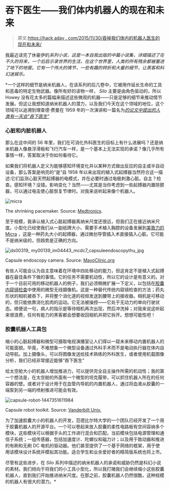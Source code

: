 # 吞下医生——我们体内机器人的现在和未来

> 原文:[https://hack aday . com/2015/11/30/吞掉我们体内的机器人医生的现在和未来/](https://hackaday.com/2015/11/30/swallow-the-doctor-the-present-and-future-of-robots-inside-us/)

我最近读完了休豪伊的[](https://en.wikipedia.org/wiki/Silo_(series))*系列小说，这是一本自我出版的中篇小说集，详细描述了在不久的将来，一个后启示录世界的生活，在这个世界里，人类的所有残余都被塞进了地下的地窖。它有一个伟大的情节，一些有趣的转折和大量的细节，让黑客和科幻迷娱乐。*

 *一个这样的细节是纳米机器人，在该系列的后几卷中，它被用作延长生命的工具和恶毒的特定生物武器。像所有好的读物一样， *Silo* 主要是由角色驱动的，所以 Howey 没有花太多的篇幅来描述这些微观的机器——只是足够的细节来推动情节发展。但这让我想知道纳米机器人的潜力，以及我们今天在这个领域的地位，这个领域可以追溯到理查德·费曼在 1959 年的一次演讲和一篇名为[*的论文中提出的人类有一天会“吞下医生”*](https://en.wikipedia.org/wiki/There%27s_Plenty_of_Room_at_the_Bottom)

### 心脏和内脏机器人

那么在这中间的 56 年里，我们在可消化外科医生的目标上有什么进展吗？还是纳米机器人像悬浮滑板和飞行汽车一样，是一个基本上无法实现的承诺？像几乎所有事情一样，答案取决于你如何看待它。

如果我们将机器人定义为能够感知环境变化并以某种方式做出反应的自主或半自动设备，那么答案是响亮的“是”自 1958 年以来出现的植入式起搏器当然符合这一描述:它们监测心脏天然起搏器的电模式，并在必要时通过电极刺激心脏。自主？检查。感知环境？没错。影响变化？当然——尤其是当你考虑到一些起搏器内置除颤器，可以通过电击使心脏恢复节律时。对我来说听起来像个机器人。

![micra](../Images/27ba4f0ad687ce068d99b1f253b4b6a0.png)

The shrinking pacemaker. Source: [Medtronics](http://www.medtronic.co.uk/wcm/groups/mdtcom_sg/@mdt/@crdm/documents/documents/micra-patient-pdf.pdf).

至于规模，我承认植入式心脏起搏器离纳米尺度还很远，但我们正在接近纳米尺度。小型化已经使我们从一副纸牌大小、需要手术植入胸腔的设备发展到[美敦力的 Micra](http://www.medtronic.co.uk/your-health/bradycardia/device/our-pacemakers/micra/) ，这是一种药丸大小的起搏器，通过微创导管插入术直接插入心脏。它可能不是纳米级的，但趋势是正确的方向。

![ds00319_ my00139_im04443_mcdc7_capsuleendoscopythu_jpg](../Images/2c13c179c68b086e607cd01e535a918a.png)

Capsule endoscopy camera. Source: [MayoClinic.org](http://www.mayoclinic.org/tests-procedures/capsule-endoscopy/basics/definition/prc-20012773)

有些人可能会认为自主意味着在环境中四处移动的能力，但这肯定不是植入式起搏器在最佳条件下做的事情。它的任务不需要机动性，所以它的设计是有意义的。对于一个目前可用的移动机器人的例子，我们必须稍微扩展一下定义，以包括在[胶囊内窥镜检查](http://www.mayoclinic.org/tests-procedures/capsule-endoscopy/basics/definition/prc-20012773)中使用的微型无线摄像机。这是一种替代传统内窥镜检查的方法；药丸形状的相机被吞下，并将整个消化道的视频发送到腰带上的接收器。相机是可移动的，但只能依靠消化肌肉的运动。它无法被操控——它处于无动力的单向行驶状态。顺便说一句，病人的指示是等待相机再次出现，然后冲洗掉；对我来说这听起来很浪费，任何有能力的黑客都会想要收回相机并把它拆开。想想可能性吧！

### 胶囊机器人工具包

缩小的心脏起搏器和微型可摄取电视演播室让人们得以一窥未来移动内置机器人的可能面貌。毕竟，不难想象一个微型设备通过外科手术而不是电动执行器在体内自动导航。加上摄像头，可以将图像发送给技术熟练的外科医生，或者使用机载图像分析，我们已经非常接近能够“吞下医生”

给太空舱大小的机器人增加推进力，可以提供完全自主操作所需的机动性；我的第一个想法是，在太空舱的外面有一个微型的坦克履带，可以抓住机器人所在的任何容器的壁。或者对于设计用于在血管内导航的内置机器人，通过将血液从胶囊的一端泵到另一端的喷射推进可能会有效。

![capsule-robot-1447351611984](../Images/f19a03e5263d18dbceba0aba928521df.png)

Capsule robot toolkit. Source: [Vanderbilt Univ.](https://my.vanderbilt.edu/stormlab/2015/11/the-nsf-funded-design-environment-for-medical-capsule-robots-goes-open-source/)

为了加速胶囊大小的机器人的开发，范德比尔特大学的一个团队已经开发了一个用于胶囊机器人的开源平台。一个可以卷起来放入胶囊的柔性电路板有空间容纳多个模块，这些模块可以根据手头的工作进行混合和匹配。当前模块包括电源管理和通信子系统；一组传感器，包括加速度计、陀螺仪和磁力计；以及用于致动器和推进的有刷和无刷 DC 电机的驱动器。他们甚至提供了一个基于网络的框架，用于使用该模块设计系统并模拟其功能。适合学生和业余爱好者的精简版系统也将上市。

尽管有这些进步，在 *Silo* 系列中描述的纳米机器人的承诺和威胁仍然是科幻小说的素材。我们倾向于将我们的小工具小型化，所以我打赌我们会继续缩小这些胶囊机器人，直到我们开始推进纳米尺度。在那之前，胶囊机器人仍然很酷，这种规模的机器人有很大的潜力。*